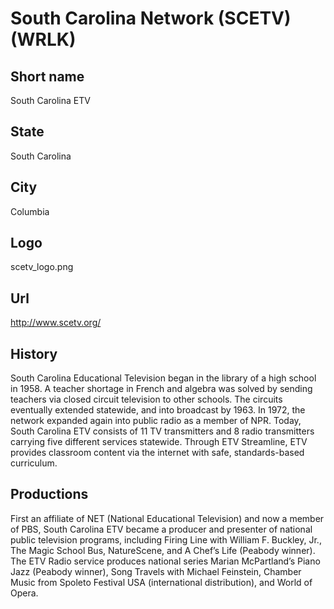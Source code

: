 # South Carolina Network (SCETV) (WRLK)

## Short name

South Carolina ETV

## State

South Carolina

## City

Columbia

## Logo

scetv\_logo.png

## Url

http://www.scetv.org/

## History

South Carolina Educational Television began in the library of a high
school in 1958.  A teacher shortage in French and algebra was solved by sending
teachers via closed circuit television to other schools.  The circuits eventually
extended statewide, and into broadcast by 1963.  In 1972, the network expanded
again into public radio as a member of NPR.  Today, South Carolina ETV consists
of 11 TV transmitters and 8 radio transmitters carrying five different services
statewide.  Through ETV Streamline, ETV provides classroom content via the internet
with safe, standards-based curriculum.


## Productions

First an affiliate of NET (National Educational Television) and now a member of  PBS, South Carolina ETV became a producer and presenter of national public television programs, including Firing Line with William F. Buckley, Jr., The Magic School Bus, NatureScene, and A Chef’s Life (Peabody winner).  The ETV Radio service produces national series Marian McPartland’s Piano Jazz (Peabody winner), Song Travels with Michael Feinstein, Chamber Music from Spoleto Festival USA (international distribution), and World of Opera.
